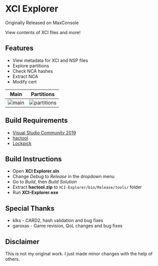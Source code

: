 # XCI Explorer

Originally Released on MaxConsole

View contents of XCI files and more!

## Features
* View metadata for XCI and NSP files
* Explore partitions
* Check NCA hashes
* Extract NCA
* Modify cert

Main | Partitions
:-------------------------:|:-------------------------:
![main](https://cdn.discordapp.com/attachments/377518386826969088/567051362827763717/1.JPG) | ![partitions](https://cdn.discordapp.com/attachments/377518386826969088/567051371375755264/2.JPG)

## Build Requirements
* [Visual Studio Community 2019](https://visualstudio.microsoft.com/downloads/)
* [hactool](https://github.com/SciresM/hactool/releases)
* [Lockpick](https://gbatemp.net/threads/switch-7-0-key-derivation-lockpick_rcm-payload.532916/)

## Build Instructions
* Open **XCI Explorer.sln**
* Change *Debug* to *Release* in the dropdown menu
* Go to *Build*, then *Build Solution*
* Extract **hactool.zip** to `XCI-Explorer/bin/Release/tools/` folder
* Run **XCI-Explorer.exe**

## Special Thanks
* klks - CARD2, hash validation and bug fixes
* garoxas - Game revision, QoL changes and bug fixes

## Disclaimer
This is not my original work. I just made minor changes with the help of others.
